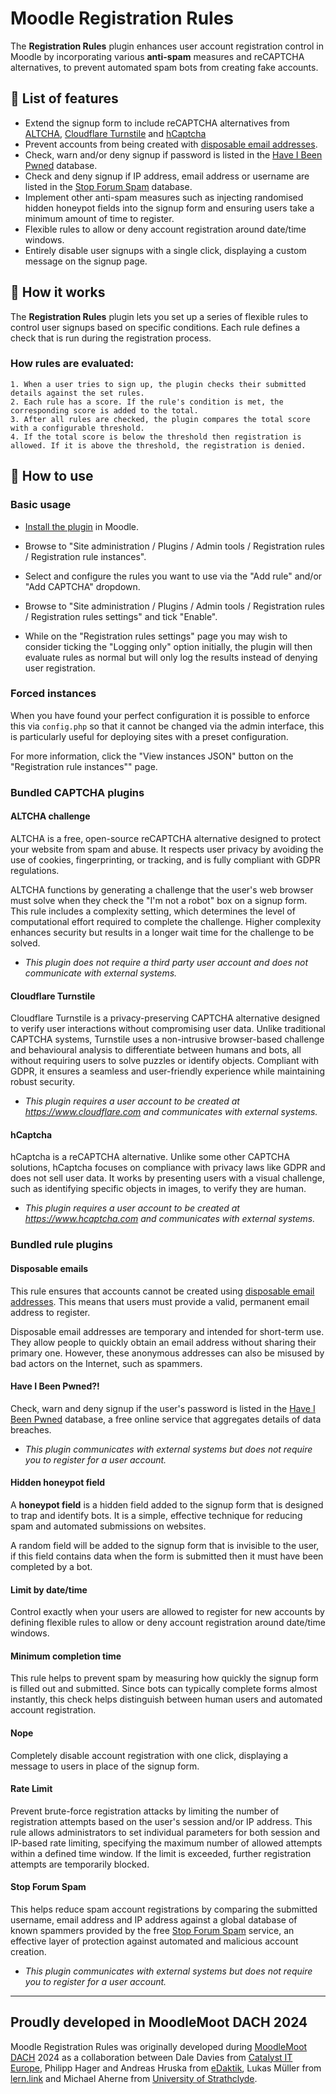 # Moodle Registration Rules

The **Registration Rules** plugin enhances user account registration control in Moodle by incorporating various **anti-spam** measures and reCAPTCHA alternatives, to prevent automated spam bots from creating fake accounts.

## :rocket: List of features

- Extend the signup form to include reCAPTCHA alternatives from [ALTCHA](https://github.com/altcha-org), [Cloudflare Turnstile](https://www.cloudflare.com/en-gb/application-services/products/turnstile/) and [hCaptcha](%5Bhttps://www.hcaptcha.com/%5D(https://www.hcaptcha.com/))
- Prevent accounts from being created with [disposable email addresses](https://en.wikipedia.org/wiki/Disposable_email_address).
- Check, warn and/or deny signup if password is listed in the [Have I Been Pwned](https://haveibeenpwned.com/) database.
- Check and deny signup if IP address, email address or username are listed in the [Stop Forum Spam](https://www.stopforumspam.com/) database.
- Implement other anti-spam measures such as injecting randomised hidden honeypot fields into the signup form and ensuring users take a minimum amount of time to register.
- Flexible rules to allow or deny account registration around date/time windows.
- Entirely disable user signups with a single click, displaying a custom message on the signup page.

## 🧐 How it works

The **Registration Rules** plugin lets you set up a series of flexible rules to control user signups based on specific conditions. Each rule defines a check that is run during the registration process.

### How rules are evaluated:

    1. When a user tries to sign up, the plugin checks their submitted details against the set rules.
    2. Each rule has a score. If the rule's condition is met, the corresponding score is added to the total.
    3. After all rules are checked, the plugin compares the total score with a configurable threshold.
    4. If the total score is below the threshold then registration is allowed. If it is above the threshold, the registration is denied.

## :pencil: How to use

### Basic usage

- [Install the plugin](https://docs.moodle.org/en/Installing_plugins#Installing_a_plugin) in Moodle.

- Browse to "Site administration / Plugins / Admin tools / Registration rules / Registration rule instances".

- Select and configure the rules you want to use via the "Add rule" and/or "Add CAPTCHA" dropdown.

- Browse to "Site administration / Plugins / Admin tools / Registration rules / Registration rules settings" and tick "Enable".

- While on the "Registration rules settings" page you may wish to consider ticking the "Logging only" option initially, the plugin will then evaluate rules as normal but will only log the results instead of denying user registration.

### Forced instances

When you have found your perfect configuration it is possible to enforce this via `config.php` so that it cannot be changed via the admin interface, this is particularly useful for deploying sites with a preset configuration.

For more information, click the "View instances JSON" button on the "Registration rule instances"" page.

### Bundled CAPTCHA plugins

#### ALTCHA challenge

ALTCHA is a free, open-source reCAPTCHA alternative designed to protect your website from spam and abuse. It respects user privacy by avoiding the use of cookies, fingerprinting, or tracking, and is fully compliant with GDPR regulations.

ALTCHA functions by generating a challenge that the user's web browser must solve when they check the "I'm not a robot" box on a signup form. This rule includes a complexity setting, which determines the level of computational effort required to complete the challenge. Higher complexity enhances security but results in a longer wait time for the challenge to be solved.

- *This plugin does not require a third party user account and does not communicate with external systems.*

#### Cloudflare Turnstile

Cloudflare Turnstile is a privacy-preserving CAPTCHA alternative designed to verify user interactions without compromising user data. Unlike traditional CAPTCHA systems, Turnstile uses a non-intrusive browser-based challenge and behavioural analysis to differentiate between humans and bots, all without requiring users to solve puzzles or identify objects. Compliant with GDPR, it ensures a seamless and user-friendly experience while maintaining robust security.

- *This plugin requires a user account to be created at https://www.cloudflare.com and communicates with external systems.*

#### hCaptcha

hCaptcha is a reCAPTCHA alternative. Unlike some other CAPTCHA solutions, hCaptcha focuses on compliance with privacy laws like GDPR and does not sell user data. It works by presenting users with a visual challenge, such as identifying specific objects in images, to verify they are human.

- *This plugin requires a user account to be created at https://www.hcaptcha.com and communicates with external systems.*

### Bundled rule plugins

#### Disposable emails

This rule ensures that accounts cannot be created using [disposable email addresses](https://en.wikipedia.org/wiki/Disposable_email_address). This means that users must provide a valid, permanent email address to register.

Disposable email addresses are temporary and intended for short-term use. They allow people to quickly obtain an email address without sharing their primary one. However, these anonymous addresses can also be misused by bad actors on the Internet, such as spammers.

#### Have I Been Pwned?!

Check, warn and deny signup if the user's password is listed in the [Have I Been Pwned](https://haveibeenpwned.com/) database, a free online service that aggregates details of data breaches.

- *This plugin communicates with external systems but does not require you to register for a user account.*

#### Hidden honeypot field

A **honeypot field** is a hidden field added to the signup form that is designed to trap and identify bots. It is a simple, effective technique for reducing spam and automated submissions on websites. 

A random field will be added to the signup form that is invisible to the user, if this field contains data when the form is submitted then it must have been completed by a bot.

#### Limit by date/time

Control exactly when your users are allowed to register for new accounts by defining flexible rules to allow or deny account registration around date/time windows.

#### Minimum completion time

This rule helps to prevent spam by measuring how quickly the signup form is filled out and submitted. Since bots can typically complete forms almost instantly, this check helps distinguish between human users and automated account registration.

#### Nope

Completely disable account registration with one click, displaying a message to users in place of the signup form.

#### Rate Limit

Prevent brute-force registration attacks by limiting the number of registration attempts based on the user's session and/or IP address. This rule allows administrators to set individual parameters for both session and IP-based rate limiting, specifying the maximum number of allowed attempts within a defined time window. If the limit is exceeded, further registration attempts are temporarily blocked.

#### Stop Forum Spam

This helps reduce spam account registrations by comparing the submitted username, email address and IP address against a global database of known spammers provided by the free [Stop Forum Spam](https://www.stopforumspam.com/) service, an effective layer of protection against automated and malicious account creation.

- *This plugin communicates with external systems but does not require you to register for a user account.*

---

## Proudly developed in MoodleMoot DACH 2024

Moodle Registration Rules was originally developed during [MoodleMoot DACH](https://moodlemootdach.org) 2024 as a collaboration between Dale Davies from [Catalyst IT Europe](https://www.catalyst-eu.net/), Philipp Hager and Andreas Hruska from [eDaktik](https://www.edaktik.at/), Lukas Müller from [lern.link](https://lern.link/) and Michael Aherne from [University of Strathclyde](https://www.strath.ac.uk/).
